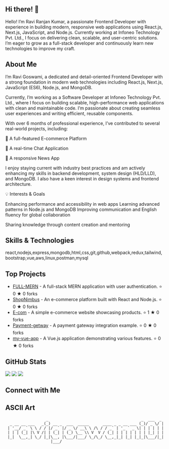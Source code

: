 ## Hi there! 👋

Hello! I’m Ravi Ranjan  Kumar, a passionate Frontend Developer with experience in building modern, responsive web applications using React.js, Next.js, JavaScript, and Node.js. Currently working at Infoneo Technology Pvt. Ltd., I focus on delivering clean, scalable, and user-centric solutions. I’m eager to grow as a full-stack developer and continuously learn new technologies to improve my craft.

## About Me

I’m Ravi Goswami, a dedicated and detail-oriented Frontend Developer with a strong foundation in modern web technologies including React.js, Next.js, JavaScript (ES6), Node.js, and MongoDB.

Currently, I’m working as a Software Developer at Infoneo Technology Pvt. Ltd., where I focus on building scalable, high-performance web applications with clean and maintainable code. I’m passionate about creating seamless user experiences and writing efficient, reusable components.

With over 6 months of professional experience, I’ve contributed to several real-world projects, including:

🛒 A full-featured E-commerce Platform

💬 A real-time Chat Application

📰 A responsive News App

I enjoy staying current with industry best practices and am actively enhancing my skills in backend development, system design (HLD/LLD), and MongoDB. I also have a keen interest in design systems and frontend architecture.

💡 Interests & Goals

Enhancing performance and accessibility in web apps
Learning advanced patterns in Node.js and MongoDB
Improving communication and English fluency for global collaboration

Sharing knowledge through content creation and mentoring

## Skills & Technologies

react,nodejs,express,mongodb,html,css,git,github,webpack,redux,tailwind,bootstrap,vue,aws,linux,postman,mysql

## Top Projects

- [FULL-MERN](https://github.com/ravigoswami01/FULL-MERN) - A full-stack MERN application with user authentication. ⭐ 0 ★ 0 forks
- [ShopNimbus](https://github.com/ravigoswami01/ShopNimbus) - An e-commerce platform built with React and Node.js. ⭐ 0 ★ 0 forks
- [E-com](https://github.com/ravigoswami01/E-com) - A simple e-commerce website showcasing products. ⭐ 1 ★ 0 forks
- [Payment-getway](https://github.com/ravigoswami01/Payment-getway) - A payment gateway integration example. ⭐ 0 ★ 0 forks
- [my-vue-app](https://github.com/ravigoswami01/my-vue-app) - A Vue.js application demonstrating various features. ⭐ 0 ★ 0 forks

## GitHub Stats

![](https://img.shields.io/badge/Public%20Repos-29-blue) ![](https://img.shields.io/badge/Followers-1-yellow) ![](https://img.shields.io/badge/Following-4-orange)

## Connect with Me

 

## ASCII Art

```
                  _                                         _  ___  _ 
  _ __ __ ___   _(_) __ _  ___  _____      ____ _ _ __ ___ (_)/ _ \/ |
 | '__/ _` \ \ / / |/ _` |/ _ \/ __\ \ /\ / / _` | '_ ` _ \| | | | | |
 | | | (_| |\ V /| | (_| | (_) \__ \\ V  V / (_| | | | | | | | |_| | |
 |_|  \__,_| \_/ |_|\__, |\___/|___/ \_/\_/ \__,_|_| |_| |_|_|\___/|_|
                    |___/                                             
```
